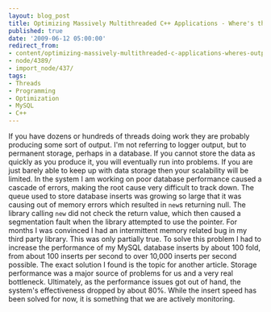 ```yaml
---
layout: blog_post
title: Optimizing Massively Multithreaded C++ Applications - Where's the Output Going?
published: true
date: '2009-06-12 05:00:00'
redirect_from:
- content/optimizing-massively-multithreaded-c-applications-wheres-output-going/
- node/4389/
- import_node/437/
tags:
- Threads
- Programming
- Optimization
- MySQL
- C++
---
```


If you have dozens or hundreds of threads doing work they are probably producing some sort of output. I'm not referring to logger output, but to permanent storage, perhaps in a database. If you cannot store the data as quickly as you produce it, you will eventually run into problems. If you are just barely able to keep up with data storage then your scalability will be limited. In the system I am working on poor database performance caused a cascade of errors, making the root cause very difficult to track down. The queue used to store database inserts was growing so large that it was causing out of memory errors which resulted in `new`s returning null. The library calling `new` did not check the return value, which then caused a segmentation fault when the library attempted to use the pointer. For months I was convinced I had an intermittent memory related bug in my third party library. This was only partially true. To solve this problem I had to increase the performance of my MySQL database inserts by about 100 fold, from about 100 inserts per second to over 10,000 inserts per second possible. The exact solution I found is the topic for another article. Storage performance was a major source of problems for us and a very real bottleneck. Ultimately, as the performance issues got out of hand, the system's effectiveness dropped by about 80%. While the insert speed has been solved for now, it is something that we are actively monitoring.
